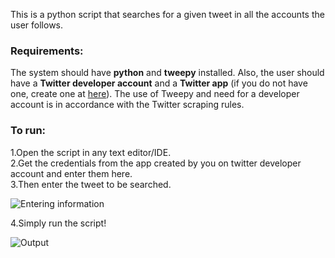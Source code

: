 This is a python script that searches for a given tweet in all the accounts the user follows.

### Requirements:
The system should have **python** and **tweepy** installed. Also, the user should have a **Twitter developer account** and a **Twitter app** (if you do not have one, create one at [here](https://developer.twitter.com)). The use of Tweepy and need for a developer account is in accordance with the Twitter scraping rules.

### To run:
1.Open the script in any text editor/IDE.  
2.Get the credentials from the app created by you on twitter developer account and enter them here.  
3.Then enter the tweet to be searched.  

![Entering information](https://snipboard.io/WSdKQZ.jpg)  


4.Simply run the script!  


![Output](https://snipboard.io/foG7RF.jpg)
